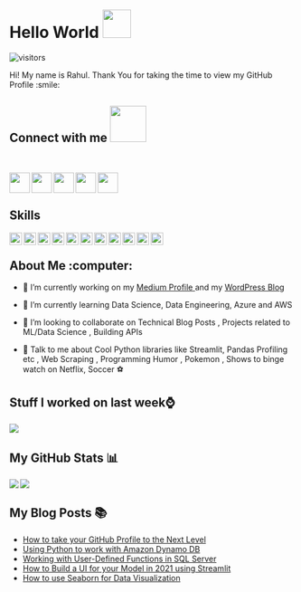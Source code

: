 # Hello World <img src = "https://raw.githubusercontent.com/MartinHeinz/MartinHeinz/master/wave.gif" width = 50px>
![visitors](https://visitor-badge.glitch.me/badge?page_id=rahulbanerjee26.rahulbanerjee261)

<div size='20px'> Hi! My name is Rahul. Thank You for taking the time to view my GitHub Profile :smile: 
<h2> Connect with me <img src='https://raw.githubusercontent.com/ShahriarShafin/ShahriarShafin/main/Assets/handshake.gif' width="64px"> </h2>
<br>
  
<a href='https://www.linkedin.com/in/rahulbanerjee2699/'> <img width = '36px' align= 'left' src="https://github.com/rahuldkjain/github-profile-readme-generator/blob/master/src/images/icons/Social/linked-in-alt.svg" /> </a>
<a href = 'https://realpythonproject.com'> <img  width='36px' align= 'left' src="https://github.com/rahuldkjain/github-profile-readme-generator/blob/master/src/images/icons/Social/wordpress.svg"> </a>
<a href = 'https://rahul1999.medium.com/'> <img  width='36px' align= 'left' src="https://github.com/rahuldkjain/github-profile-readme-generator/blob/master/src/images/icons/Social/medium.svg"> </a>
<a href = 'https://twitter.com/rahulbanerjee99'> <img  width='36px' align= 'left' src="https://github.com/rahuldkjain/github-profile-readme-generator/blob/master/src/images/icons/Social/twitter-alt.svg"> </a>
<a href = 'https://github.com/rahulbanerjee26'> <img  width='36px' align= 'left' src="https://github.com/rahuldkjain/github-profile-readme-generator/blob/master/src/images/icons/Social/github.svg"> </a>
<br>
<br>
 </div>


<h2> Skills </h2>
<img width ='22px' align='left' src ='https://raw.githubusercontent.com/rahulbanerjee26/githubAboutMeGenerator/main/icons/python.svg'>
<img width ='22px' align='left' src ='https://raw.githubusercontent.com/rahulbanerjee26/githubAboutMeGenerator/main/icons/flask.svg'>
<img width ='22px' align='left' src ='https://raw.githubusercontent.com/rahulbanerjee26/githubAboutMeGenerator/main/icons/azure.svg'>
<img width ='22px' align='left' src ='https://raw.githubusercontent.com/rahulbanerjee26/githubAboutMeGenerator/main/icons/c.svg'>
<img width ='22px' align='left' src ='https://raw.githubusercontent.com/rahulbanerjee26/githubAboutMeGenerator/main/icons/javascript.svg'>
<img width ='22px' align='left' src ='https://raw.githubusercontent.com/rahulbanerjee26/githubAboutMeGenerator/main/icons/mysql.svg'>
<img width ='22px' align='left' src ='https://raw.githubusercontent.com/rahulbanerjee26/githubAboutMeGenerator/main/icons/sqlite.svg'>
<img width ='22px' align='left' src ='https://raw.githubusercontent.com/rahulbanerjee26/githubAboutMeGenerator/main/icons/postgresql.svg'>
<img width ='22px' align='left' src ='https://raw.githubusercontent.com/rahulbanerjee26/githubAboutMeGenerator/main/icons/postman.svg'>
<img width ='22px' align='left' src ='https://raw.githubusercontent.com/rahulbanerjee26/githubAboutMeGenerator/main/icons/reactjs.svg'>
<img width ='22px' align='left' src ='https://raw.githubusercontent.com/rahulbanerjee26/githubAboutMeGenerator/main/icons/scikit.svg'>
<br>
<h2> About Me :computer: </h2>

- 🔭 I’m currently working on my <a href= 'https://rahul1999.medium.com/'> Medium Profile </a> and my <a href = 'https://www.realpythonproject.com/'> WordPress Blog </a>

- 🌱 I’m currently learning Data Science, Data Engineering, Azure and AWS

- 👯 I’m looking to collaborate on Technical Blog Posts , Projects related to ML/Data Science , Building APIs

- 💬 Talk to me about Cool Python libraries like Streamlit, Pandas Profiling etc , Web Scraping , Programming Humor , Pokemon , Shows to binge watch on Netflix, Soccer :soccer:
</div>

## Stuff I worked on last week⌚
<a href="https://github.com/anuraghazra/github-readme-stats">
  <img align="center" src="https://github-readme-stats.vercel.app/api/wakatime?username=@rahulbanerjee26&compact=True"/>
</a>

## My GitHub Stats 📊
<a href="https://github.com/anuraghazra/github-readme-stats">
  <img align="left" src="https://github-readme-stats.vercel.app/api?username=rahulbanerjee26&count_private=true&show_icons=true&theme=radical" />
</a>
<a href="https://github.com/anuraghazra/convoychat">
  <img align="center" src="https://github-readme-stats.vercel.app/api/top-langs/?username=rahulbanerjee26" />
</a>

## My Blog Posts :books:
<!-- BLOG-POST-LIST:START -->
- [How to take your GitHub Profile to the Next Level](https://towardsdatascience.com/a-free-tool-to-take-your-github-profile-to-the-next-level-dd877a304d74?source=rss-6e3dfc7b6a86------2)
- [Using Python to work with Amazon Dynamo DB](https://towardsdatascience.com/using-python-to-work-with-amazon-dynamo-db-b00dc07c158?source=rss-6e3dfc7b6a86------2)
- [Working with User-Defined Functions in SQL Server](https://towardsdatascience.com/working-with-user-defined-functions-in-sql-server-4325ddb99ce4?source=rss-6e3dfc7b6a86------2)
- [How to Build a UI for your Model in 2021 using Streamlit](https://towardsdatascience.com/how-to-build-a-ui-for-your-model-in-2021-using-streamlit-3d1656fce3b8?source=rss-6e3dfc7b6a86------2)
- [How to use Seaborn for Data Visualization](https://towardsdatascience.com/how-to-use-seaborn-for-data-visualization-4c61fc488ec1?source=rss-6e3dfc7b6a86------2)
<!-- BLOG-POST-LIST:END -->



 
